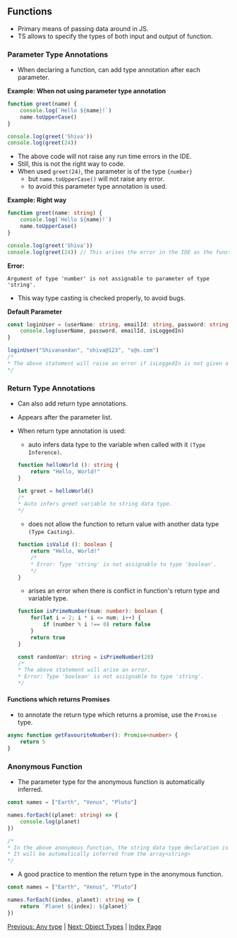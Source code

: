 ## **Functions**
- Primary means of passing data around in JS.
- TS allows to specify the types of both input and output of function.

### **Parameter Type Annotations**
- When declaring a function, can add type annotation after each parameter.

**Example: When not using parameter type annotation**

```ts
function greet(name) {
    console.log(`Hello ${name}!`)
    name.toUpperCase()
}

console.log(greet('Shiva'))
console.log(greet(24))
```

- The above code will not raise any run time errors in the IDE.
- Still, this is not the right way to code.
- When used `greet(24)`, the parameter is of the type `{number}`
    - but `name.toUpperCase()` will not raise any error.
    - to avoid this parameter type annotation is used.

**Example: Right way**

```ts
function greet(name: string) {
    console.log(`Hello ${name}!`)
    name.toUpperCase()
}

console.log(greet('Shiva'))
console.log(greet(24)) // This arises the error in the IDE as the function parameter expects a string value.
```

**Error:**
```
Argument of type 'number' is not assignable to parameter of type 'string'.
```

- This way type casting is checked properly, to avoid bugs.

**Default Parameter**

```ts
const loginUser = (userName: string, emailId: string, password: string, isLoggedIn: boolean = false) => {
    console.log(userName, password, emailId, isLoggedIn)
}

loginUser("Shivanandan", "shiva@123", "s@s.com")
/*
* The above statement will raise an error if isLoggedIn is not given a default value in the parameter.
*/
```

### **Return Type Annotations**
- Can also add return type annotations.
- Appears after the parameter list.
- When return type annotation is used:
    - auto infers data type to the variable when called with it `(Type Inference)`.

    ```ts
    function helloWorld (): string {
        return "Hello, World!"
    }

    let greet = helloWorld()
    /*
    * Auto infers greet variable to string data type.
    */
    ```
    - does not allow the function to return value with another data type `(Type Casting)`.
    
    ```ts
    function isValid (): boolean {
        return "Hello, World!"
        /*
        * Error: Type 'string' is not assignable to type 'boolean'.
        */
    }
    ```

    - arises an error when there is conflict in function's return type and variable type.

    ```ts
    function isPrimeNumber(num: number): boolean {
        for(let i = 2; i * i <= num; i++) {
            if (number % i !== 0) return false 
        }
        return true
    }

    const randomVar: string = isPrimeNumber(20)
    /*
    * The above statement will arise an error.
    * Error: Type 'boolean' is not assignable to type 'string'.
    */
    ```

#### **Functions which returns Promises**

- to annotate the return type which returns a promise, use the `Promise` type.

```ts
async function getFavouriteNumber(): Promise<number> {
    return 5
}
```

### Anonymous Function
- The parameter type for the anonymous function is automatically inferred.

```ts
const names = ["Earth", "Venus", "Pluto"]

names.forEach((planet: string) => {
    console.log(planet)
})

/*
* In the above anonymous function, the string data type declaration is not necessary. 
* It will be automatically inferred from the array<string>
*/
```


- A good practice to mention the return type in the anonymous function.

```ts
const names = ["Earth", "Venus", "Pluto"]

names.forEach((index, planet): string => {
    return `Planet ${index}: ${planet}`
})
```

[Previous: Any type](/docs/%234_Any_Type.md) | [Next: Object Types](/docs/%236_Object_Types.md) | [Index Page](/README.md)